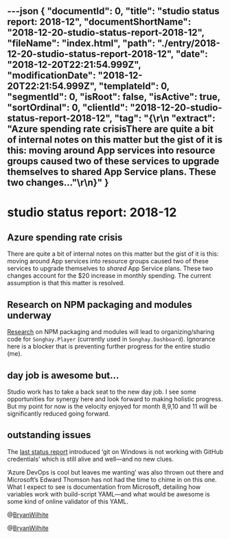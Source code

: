 ---json
{
  "documentId": 0,
  "title": "studio status report: 2018-12",
  "documentShortName": "2018-12-20-studio-status-report-2018-12",
  "fileName": "index.html",
  "path": "./entry/2018-12-20-studio-status-report-2018-12",
  "date": "2018-12-20T22:21:54.999Z",
  "modificationDate": "2018-12-20T22:21:54.999Z",
  "templateId": 0,
  "segmentId": 0,
  "isRoot": false,
  "isActive": true,
  "sortOrdinal": 0,
  "clientId": "2018-12-20-studio-status-report-2018-12",
  "tag": "{\r\n  \"extract\": \"Azure spending rate crisisThere are quite a bit of internal notes on this matter but the gist of it is this: moving around App services into resource groups caused two of these services to upgrade themselves to shared App Service plans. These two changes...\"\r\n}"
}
---

# studio status report: 2018-12

## Azure spending rate crisis

There are quite a bit of internal notes on this matter but the gist of it is this: moving around App services into resource groups caused two of these services to upgrade themselves to *shared* App Service plans. These two changes account for the $20 increase in monthly spending. The current assumption is that this matter is resolved.

## Research on NPM packaging and modules underway

[Research](https://github.com/BryanWilhite/nodejs/tree/master/npm-package) on NPM packaging and modules will lead to organizing/sharing code for `Songhay.Player` (currently used in `Songhay.Dashboard`). Ignorance here is a blocker that is preventing further progress for the entire studio (me).

## day job is awesome but…

Studio work has to take a back seat to the new day job. I see some opportunities for synergy here and look forward to making holistic progress. But my point for now is the velocity enjoyed for month 8,9,10 and 11 will be significantly reduced going forward.

## outstanding issues

The [last status report](http://songhayblog.azurewebsites.net/blog/entry/studio-status-report-2018-11) introduced ‘git on Windows is not working with GitHub credentials’ which is still alive and well—and no new clues.

‘Azure DevOps is cool but leaves me wanting’ was also thrown out there and Microsoft’s Edward Thomson has not had the time to chime in on this one. What I expect to see is documentation from Microsoft, detailing how variables work with build-script YAML—and what would be awesome is some kind of online validator of this YAML.

@[BryanWilhite](https://twitter.com/bryanwilhite)

@[BryanWilhite](https://twitter.com/BryanWilhite)
